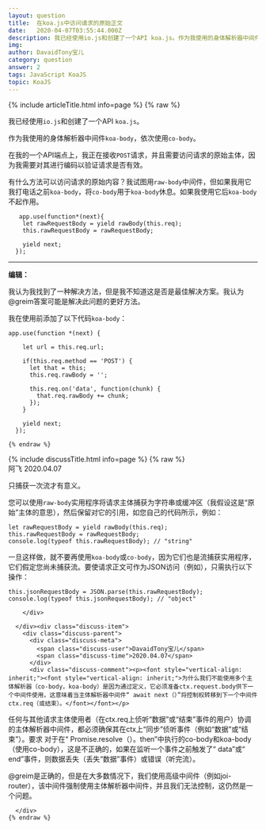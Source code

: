```yaml
---
layout: question
title:  在koa.js中访问请求的原始正文
date:   2020-04-07T03:55:44.000Z
description: 我已经使用io.js和创建了一个API koa.js。作为我使用的身体解析器中间件koa-body，依次使用co-body。在我的一个API端点上...
img: 
author: DavaidTony宝儿
category: question
answer: 2
tags: JavaScript KoaJS
topic: KoaJS
---
```

<div class="article-root">
  <div class="article">
    {% include articleTitle.html info=page %}
    {% raw %}
    <div class="article-content"><p><font style="vertical-align: inherit;"><font style="vertical-align: inherit;">我已经使用</font></font><code>io.js</code><font style="vertical-align: inherit;"><font style="vertical-align: inherit;">和</font><font style="vertical-align: inherit;">创建了一个API </font></font><code>koa.js</code><font style="vertical-align: inherit;"><font style="vertical-align: inherit;">。</font></font></p>

<p><font style="vertical-align: inherit;"><font style="vertical-align: inherit;">作为我使用的身体解析器中间件</font></font><code>koa-body</code><font style="vertical-align: inherit;"><font style="vertical-align: inherit;">，依次使用</font></font><code>co-body</code><font style="vertical-align: inherit;"><font style="vertical-align: inherit;">。</font></font></p>

<p><font style="vertical-align: inherit;"><font style="vertical-align: inherit;">在我的一个API端点上，我正在接收</font></font><code>POST</code><font style="vertical-align: inherit;"><font style="vertical-align: inherit;">请求，并且需要访问请求的原始主体，因为我需要对其进行编码以验证请求是否有效。</font></font></p>

<p><font style="vertical-align: inherit;"><font style="vertical-align: inherit;">有什么方法可以访问请求的原始内容？</font><font style="vertical-align: inherit;">我试图用</font></font><code>raw-body</code><font style="vertical-align: inherit;"><font style="vertical-align: inherit;">中间件，但如果我用它我打电话之前</font></font><code>koa-body</code><font style="vertical-align: inherit;"><font style="vertical-align: inherit;">，将</font></font><code>co-body</code><font style="vertical-align: inherit;"><font style="vertical-align: inherit;">用于</font></font><code>koa-body</code><font style="vertical-align: inherit;"><font style="vertical-align: inherit;">休息。</font><font style="vertical-align: inherit;">如果我使用它后</font></font><code>koa-body</code><font style="vertical-align: inherit;"><font style="vertical-align: inherit;">不起作用。</font></font></p>

<pre><code>   app.use(function*(next){<font></font>
    let rawRequestBody = yield rawBody(this.req);<font></font>
    this.rawRequestBody = rawRequestBody;<font></font>
<font></font>
    yield next;<font></font>
  });<font></font>
</code></pre>

<hr>

<p><strong><font style="vertical-align: inherit;"><font style="vertical-align: inherit;">编辑：</font></font></strong></p>

<p><font style="vertical-align: inherit;"><font style="vertical-align: inherit;">我认为我找到了一种解决方法，但是我不知道这是否是最佳解决方案。</font><font style="vertical-align: inherit;">我认为@greim答案可能是解决此问题的更好方法。</font></font></p>

<p><font style="vertical-align: inherit;"><font style="vertical-align: inherit;">我在使用前添加了以下代码</font></font><code>koa-body</code><font style="vertical-align: inherit;"><font style="vertical-align: inherit;">：</font></font></p>

<pre><code>app.use(function *(next) {<font></font>
<font></font>
    let url = this.req.url;<font></font>
<font></font>
    if(this.req.method == 'POST') {<font></font>
      let that = this;<font></font>
      this.req.rawBody = '';<font></font>
<font></font>
      this.req.on('data', function(chunk) {<font></font>
        that.req.rawBody += chunk;<font></font>
      });<font></font>
    }<font></font>
<font></font>
    yield next;<font></font>
  });<font></font>
</code></pre></div>
    {% endraw %}
  </div>

  <div class="discuss-wrapper">
    {% include discussTitle.html info=page %}
    {% raw %}
    <div class="discuss-item">
        <div class="discuss-parent">
          <div class="discuss-meta">
            <span class="discuss-user">阿飞</span>
            <span class="discuss-time">2020.04.07</span>
          </div>
          <div class="discuss-comment"><p><font style="vertical-align: inherit;"><font style="vertical-align: inherit;">只捕获一次流才有意义。</font></font></p>

<p><font style="vertical-align: inherit;"><font style="vertical-align: inherit;">您可以使用</font></font><code>raw-body</code><font style="vertical-align: inherit;"><font style="vertical-align: inherit;">实用程序</font><font style="vertical-align: inherit;">将请求主体捕获为字符串或缓冲区（我假设这是“原始”主体的意思）</font><font style="vertical-align: inherit;">，然后保留对它的引用，如您自己的代码所示，例如：</font></font></p>

<pre><code>let rawRequestBody = yield rawBody(this.req);<font></font>
this.rawRequestBody = rawRequestBody;<font></font>
console.log(typeof this.rawRequestBody); // "string"<font></font>
</code></pre>

<p><font style="vertical-align: inherit;"><font style="vertical-align: inherit;">一旦这样做，就不要再使用</font></font><code>koa-body</code><font style="vertical-align: inherit;"><font style="vertical-align: inherit;">或</font></font><code>co-body</code><font style="vertical-align: inherit;"><font style="vertical-align: inherit;">，因为它们也是流捕获实用程序，它们假定您尚未捕获流。</font><font style="vertical-align: inherit;">要使请求正文可作为JSON访问（例如），只需执行以下操作：</font></font></p>

<pre><code>this.jsonRequestBody = JSON.parse(this.rawRequestBody);<font></font>
console.log(typeof this.jsonRequestBody); // "object"<font></font>
</code></pre></div>
        </div>
        
      </div><div class="discuss-item">
        <div class="discuss-parent">
          <div class="discuss-meta">
            <span class="discuss-user">DavaidTony宝儿</span>
            <span class="discuss-time">2020.04.07</span>
          </div>
          <div class="discuss-comment"><p><font style="vertical-align: inherit;"><font style="vertical-align: inherit;">为什么我们不能使用多个主体解析器（co-body，koa-body）是因为通过定义，它必须准备ctx.request.body供下一个中间件使用，这意味着当主体解析器中间件“ await next（）”将控制权转移到下一个中​​间件ctx.req（或结束）。</font></font></p>

<p><font style="vertical-align: inherit;"><font style="vertical-align: inherit;">任何与其他请求主体使用者（在ctx.req上侦听“数据”或“结束”事件的用户）协调的主体解析器中间件，都必须确保其在ctx上“同步”侦听事件（例如“数据”或“结束”）。要求 </font><font style="vertical-align: inherit;">对于在“ Promise.resolve（）。then”中执行的co-body和koa-body（使用co-body），这是不正确的，如果在监听一个事件之前触发了“ data”或“ end”事件，则数据丢失（丢失“数据”事件）或错误（听完流）。</font></font></p>

<p><font style="vertical-align: inherit;"><font style="vertical-align: inherit;">@greim是正确的，但是在大多数情况下，我们使用高级中间件（例如joi-router），该中间件强制使用主体解析器中间件，并且我们无法控制，这仍然是一个问题。</font></font></p></div>
        </div>
        
      </div>
    {% endraw %}
  </div>
<div>
